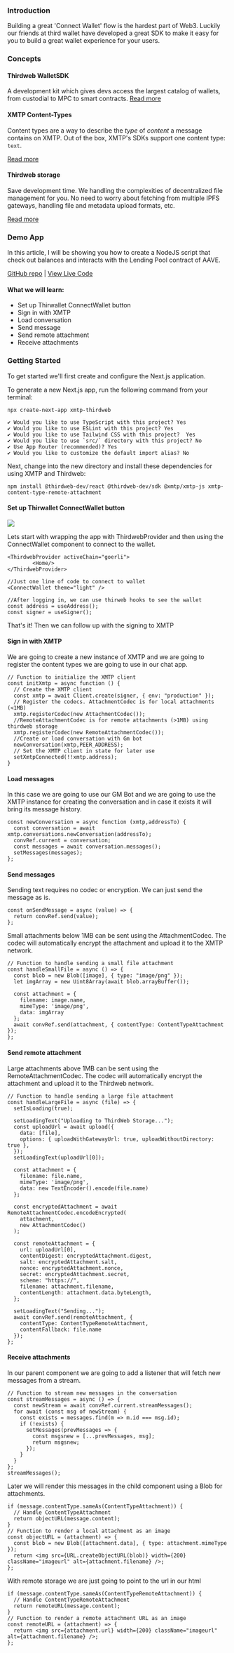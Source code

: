 ### Introduction

Building a great 'Connect Wallet' flow is the hardest part of Web3. Luckily our friends at third wallet have developed a great SDK to make it easy for you to build a great wallet experience for your users.

### Concepts

#### Thirdweb WalletSDK
A development kit which gives devs access the largest catalog of wallets, from custodial to MPC to smart contracts. 
[Read more](https://twitter.com/thirdweb/status/1654191962751389697)

#### XMTP Content-Types
Content types are a way to describe the *type* of *content* a message contains on XMTP. Out of the box, XMTP's SDKs support one content type: `text`. 

[Read more](https://xmtp.org/docs/dev-concepts/content-types)

#### Thirdweb storage
Save development time. We handling the complexities of decentralized file management for you. No need to worry about fetching from multiple IPFS gateways, handling file and metadata upload formats, etc.

[Read more](https://thirdweb.com/storage)

### Demo App

In this article, I will be showing you how to create a NodeJS script that check out balances and interacts with the Lending Pool contract of AAVE.

[GitHub repo](https://github.com/fabriguespe/xmtp-thirdweb-js) | [View Live Code](.)

#### What we will learn:
- Set up Thirwallet ConnectWallet button
- Sign in with XMTP
- Load conversation
- Send message
- Send remote attachment
- Receive attachments

### Getting Started
To get started we'll first create and configure the Next.js application.

To generate a new Next.js app, run the following command from your terminal:

```tsx
npx create-next-app xmtp-thirdweb

✔ Would you like to use TypeScript with this project? Yes
✔ Would you like to use ESLint with this project? Yes
✔ Would you like to use Tailwind CSS with this project?  Yes
✔ Would you like to use `src/` directory with this project? No
✔ Use App Router (recommended)? Yes
✔ Would you like to customize the default import alias? No
```

Next, change into the new directory and install these dependencies for using XMTP and Thirdweb:

```tsx
npm install @thirdweb-dev/react @thirdweb-dev/sdk @xmtp/xmtp-js xmtp-content-type-remote-attachment 
```

#### Set up Thirwallet ConnectWallet button
![](./media/xmtp-thirdweb/screen1.png)

Lets start with wrapping the app with ThirdwebProvider and then using the ConnectWallet component to connect to the wallet.


```tsx
<ThirdwebProvider activeChain="goerli">
        <Home/>
</ThirdwebProvider>
```
```tsx
//Just one line of code to connect to wallet
<ConnectWallet theme="light" />
```
```tsx
//After logging in, we can use thirweb hooks to see the wallet
const address = useAddress();
const signer = useSigner();
```

That's it! Then we can follow up with the signing to XMTP

#### Sign in with XMTP
We are going to create a new instance of XMTP and we are going to register the content types we are going to use in our chat app.

```tsx
// Function to initialize the XMTP client
const initXmtp = async function () {
  // Create the XMTP client
  const xmtp = await Client.create(signer, { env: "production" });
  // Register the codecs. AttachmentCodec is for local attachments (<1MB)
  xmtp.registerCodec(new AttachmentCodec());
  //RemoteAttachmentCodec is for remote attachments (>1MB) using thirdweb storage
  xmtp.registerCodec(new RemoteAttachmentCodec());
  //Create or load conversation with Gm bot
  newConversation(xmtp,PEER_ADDRESS);
  // Set the XMTP client in state for later use
  setXmtpConnected(!!xmtp.address);
}
```

#### Load messages

In this case we are going to use our GM Bot and we are going to use the XMTP instance for creating the conversation and in case it exists it will bring its message history.

```tsx
const newConversation = async function (xmtp,addressTo) {
  const conversation = await xmtp.conversations.newConversation(addressTo);
  convRef.current = conversation;
  const messages = await conversation.messages();
  setMessages(messages);
};
  ```


#### Send messages

Sending text requires no codec or encryption. We can just send the message as is.

```tsx
const onSendMessage = async (value) => {
  return convRef.send(value);
};
```
Small attachments below 1MB can be sent using the AttachmentCodec. The codec will automatically encrypt the attachment and upload it to the XMTP network.

```tsx
// Function to handle sending a small file attachment
const handleSmallFile = async () => {
  const blob = new Blob([image], { type: "image/png" });
  let imgArray = new Uint8Array(await blob.arrayBuffer());

  const attachment = {
    filename: image.name,
    mimeType: 'image/png',
    data: imgArray
  };
  await convRef.send(attachment, { contentType: ContentTypeAttachment });
};
```

#### Send remote attachment
Large attachments above 1MB can be sent using the RemoteAttachmentCodec. The codec will automatically encrypt the attachment and upload it to the Thirdweb network.

```tsx
// Function to handle sending a large file attachment
const handleLargeFile = async (file) => {
  setIsLoading(true);

  setLoadingText("Uploading to ThirdWeb Storage...");
  const uploadUrl = await upload({
    data: [file],
    options: { uploadWithGatewayUrl: true, uploadWithoutDirectory: true },
  });
  setLoadingText(uploadUrl[0]);

  const attachment = {
    filename: file.name,
    mimeType: 'image/png',
    data: new TextEncoder().encode(file.name)
  };
  
  const encryptedAttachment = await RemoteAttachmentCodec.encodeEncrypted(
    attachment, 
    new AttachmentCodec()
  );

  const remoteAttachment = {
    url: uploadUrl[0],
    contentDigest: encryptedAttachment.digest,
    salt: encryptedAttachment.salt,
    nonce: encryptedAttachment.nonce,
    secret: encryptedAttachment.secret,
    scheme: "https://",
    filename: attachment.filename,
    contentLength: attachment.data.byteLength,
  };

  setLoadingText("Sending...");
  await convRef.send(remoteAttachment, {
    contentType: ContentTypeRemoteAttachment,
    contentFallback: file.name
  });
};
```


#### Receive attachments

In our parent component we are going to add a listener that will fetch new messages from a stream.

```tsx
// Function to stream new messages in the conversation
const streamMessages = async () => {
  const newStream = await convRef.current.streamMessages();
  for await (const msg of newStream) {
    const exists = messages.find(m => m.id === msg.id);
    if (!exists) {
      setMessages(prevMessages => {
        const msgsnew = [...prevMessages, msg];
        return msgsnew;
      });
    }
  }
};
streamMessages();
```

Later we will render this messages in the child component using a Blob for attachments.

```tsx
if (message.contentType.sameAs(ContentTypeAttachment)) {
  // Handle ContentTypeAttachment
  return objectURL(message.content);
}
// Function to render a local attachment as an image
const objectURL = (attachment) => {
  const blob = new Blob([attachment.data], { type: attachment.mimeType });
  return <img src={URL.createObjectURL(blob)} width={200} className="imageurl" alt={attachment.filename} />;
};
```
With remote storage we are just going to point to the url in our html

```tsx
if (message.contentType.sameAs(ContentTypeRemoteAttachment)) {
  // Handle ContentTypeRemoteAttachment
  return remoteURL(message.content);
}
// Function to render a remote attachment URL as an image
const remoteURL = (attachment) => {
  return <img src={attachment.url} width={200} className="imageurl" alt={attachment.filename} />;
};
```
